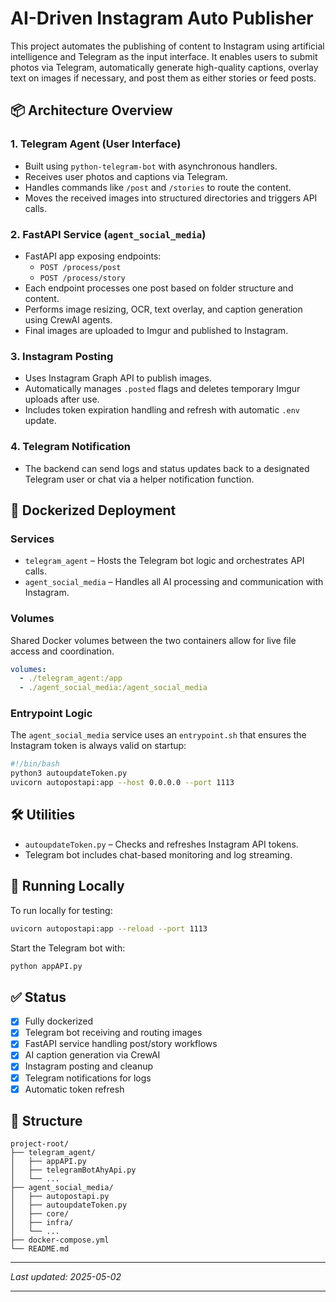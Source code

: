 
# AI-Driven Instagram Auto Publisher

This project automates the publishing of content to Instagram using artificial intelligence and Telegram as the input interface. It enables users to submit photos via Telegram, automatically generate high-quality captions, overlay text on images if necessary, and post them as either stories or feed posts.

## 📦 Architecture Overview

### 1. Telegram Agent (User Interface)
- Built using `python-telegram-bot` with asynchronous handlers.
- Receives user photos and captions via Telegram.
- Handles commands like `/post` and `/stories` to route the content.
- Moves the received images into structured directories and triggers API calls.

### 2. FastAPI Service (`agent_social_media`)
- FastAPI app exposing endpoints:
  - `POST /process/post`
  - `POST /process/story`
- Each endpoint processes one post based on folder structure and content.
- Performs image resizing, OCR, text overlay, and caption generation using CrewAI agents.
- Final images are uploaded to Imgur and published to Instagram.

### 3. Instagram Posting
- Uses Instagram Graph API to publish images.
- Automatically manages `.posted` flags and deletes temporary Imgur uploads after use.
- Includes token expiration handling and refresh with automatic `.env` update.

### 4. Telegram Notification
- The backend can send logs and status updates back to a designated Telegram user or chat via a helper notification function.

## 🐳 Dockerized Deployment

### Services
- `telegram_agent` – Hosts the Telegram bot logic and orchestrates API calls.
- `agent_social_media` – Handles all AI processing and communication with Instagram.

### Volumes
Shared Docker volumes between the two containers allow for live file access and coordination.

```yaml
volumes:
  - ./telegram_agent:/app
  - ./agent_social_media:/agent_social_media
```

### Entrypoint Logic
The `agent_social_media` service uses an `entrypoint.sh` that ensures the Instagram token is always valid on startup:

```bash
#!/bin/bash
python3 autoupdateToken.py
uvicorn autopostapi:app --host 0.0.0.0 --port 1113
```

## 🛠️ Utilities

- `autoupdateToken.py` – Checks and refreshes Instagram API tokens.
- Telegram bot includes chat-based monitoring and log streaming.

## 🧪 Running Locally

To run locally for testing:
```bash
uvicorn autopostapi:app --reload --port 1113
```

Start the Telegram bot with:
```bash
python appAPI.py
```

## ✅ Status

- [x] Fully dockerized
- [x] Telegram bot receiving and routing images
- [x] FastAPI service handling post/story workflows
- [x] AI caption generation via CrewAI
- [x] Instagram posting and cleanup
- [x] Telegram notifications for logs
- [x] Automatic token refresh

## 📁 Structure

```
project-root/
├── telegram_agent/
│   ├── appAPI.py
│   ├── telegramBotAhyApi.py
│   └── ...
├── agent_social_media/
│   ├── autopostapi.py
│   ├── autoupdateToken.py
│   ├── core/
│   ├── infra/
│   └── ...
├── docker-compose.yml
└── README.md
```

---

_Last updated: 2025-05-02_

---